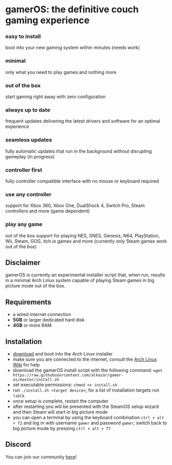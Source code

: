 # gamerOS: the definitive couch gaming experience


### easy to install
boot into your new gaming system within minutes (needs work)

### minimal
only what you need to play games and nothing more

### out of the box
start gaming right away with zero configuration

### always up to date
frequent updates delivering the latest drivers and software for an optimal experience

### seamless updates
fully automatic updates that run in the background without disrupting gameplay (in progress)

### controller first
fully controller compatible interface with no mouse or keyboard required

### use any controller
support for Xbox 360, Xbox One, DualShock 4, Switch Pro, Steam controllers and more (game dependent)

### play any game
out of the box support for playing NES, SNES, Genesis, N64, PlayStation, Wii, Steam, GOG, itch.io games and more (currently only Steam games work out of the box)


## Disclaimer
gamerOS is currently an experimental installer script that, when run, results in a minimal Arch Linux system capable of playing Steam games in big picture mode out of the box.


## Requirements
 - a wired internet connection
 - **5GB** or larger dedicated hard disk
 - **4GB** or more RAM


## Installation
 - [download](https://www.archlinux.org/download) and boot into the Arch Linux installer
 - make sure you are connected to the internet, consult the [Arch Linux Wiki](https://wiki.archlinux.org/index.php/Network_configuration) for help
 - download the gamerOS install script with the following command:
	`wget https://raw.githubusercontent.com/alkazar/gamer-os/master/install.sh`
 - set executable permissions: `chmod +x install.sh`
 - run `./install.sh <target device>`; for a list of installation targets run `lsblk`
 - once setup is complete, restart the computer
 - after restarting you will be presented with the SteamOS setup wizard and then Steam will start in big picture mode
 - you can open a terminal by using the keyboard combination `ctrl + alt + f2` and log in with username `gamer` and password `gamer`; switch back to big picture mode by pressing `ctrl + alt + f7`


## Discord

You can join our community [here](https://discord.gg/brdNSUQ)!

